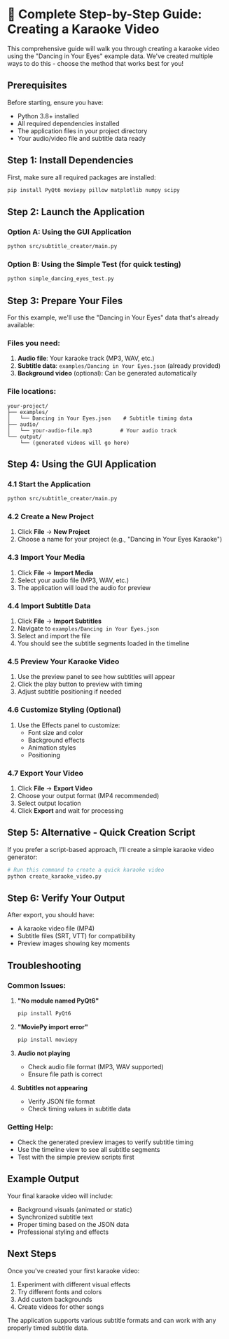 # 🎤 Complete Step-by-Step Guide: Creating a Karaoke Video

This comprehensive guide will walk you through creating a karaoke video using the "Dancing in Your Eyes" example data. We've created multiple ways to do this - choose the method that works best for you!

## Prerequisites

Before starting, ensure you have:

- Python 3.8+ installed
- All required dependencies installed
- The application files in your project directory
- Your audio/video file and subtitle data ready

## Step 1: Install Dependencies

First, make sure all required packages are installed:

```bash
pip install PyQt6 moviepy pillow matplotlib numpy scipy
```

## Step 2: Launch the Application

### Option A: Using the GUI Application

```bash
python src/subtitle_creator/main.py
```

### Option B: Using the Simple Test (for quick testing)

```bash
python simple_dancing_eyes_test.py
```

## Step 3: Prepare Your Files

For this example, we'll use the "Dancing in Your Eyes" data that's already available:

### Files you need:

1. **Audio file**: Your karaoke track (MP3, WAV, etc.)
2. **Subtitle data**: `examples/Dancing in Your Eyes.json` (already provided)
3. **Background video** (optional): Can be generated automatically

### File locations:

```
your-project/
├── examples/
│   └── Dancing in Your Eyes.json    # Subtitle timing data
├── audio/
│   └── your-audio-file.mp3         # Your audio track
└── output/
    └── (generated videos will go here)
```

## Step 4: Using the GUI Application

### 4.1 Start the Application

```bash
python src/subtitle_creator/main.py
```

### 4.2 Create a New Project

1. Click **File** → **New Project**
2. Choose a name for your project (e.g., "Dancing in Your Eyes Karaoke")

### 4.3 Import Your Media

1. Click **File** → **Import Media**
2. Select your audio file (MP3, WAV, etc.)
3. The application will load the audio for preview

### 4.4 Import Subtitle Data

1. Click **File** → **Import Subtitles**
2. Navigate to `examples/Dancing in Your Eyes.json`
3. Select and import the file
4. You should see the subtitle segments loaded in the timeline

### 4.5 Preview Your Karaoke Video

1. Use the preview panel to see how subtitles will appear
2. Click the play button to preview with timing
3. Adjust subtitle positioning if needed

### 4.6 Customize Styling (Optional)

1. Use the Effects panel to customize:
   - Font size and color
   - Background effects
   - Animation styles
   - Positioning

### 4.7 Export Your Video

1. Click **File** → **Export Video**
2. Choose your output format (MP4 recommended)
3. Select output location
4. Click **Export** and wait for processing

## Step 5: Alternative - Quick Creation Script

If you prefer a script-based approach, I'll create a simple karaoke video generator:

```python
# Run this command to create a quick karaoke video
python create_karaoke_video.py
```

## Step 6: Verify Your Output

After export, you should have:

- A karaoke video file (MP4)
- Subtitle files (SRT, VTT) for compatibility
- Preview images showing key moments

## Troubleshooting

### Common Issues:

1. **"No module named PyQt6"**

   ```bash
   pip install PyQt6
   ```

2. **"MoviePy import error"**

   ```bash
   pip install moviepy
   ```

3. **Audio not playing**

   - Check audio file format (MP3, WAV supported)
   - Ensure file path is correct

4. **Subtitles not appearing**
   - Verify JSON file format
   - Check timing values in subtitle data

### Getting Help:

- Check the generated preview images to verify subtitle timing
- Use the timeline view to see all subtitle segments
- Test with the simple preview scripts first

## Example Output

Your final karaoke video will include:

- Background visuals (animated or static)
- Synchronized subtitle text
- Proper timing based on the JSON data
- Professional styling and effects

## Next Steps

Once you've created your first karaoke video:

1. Experiment with different visual effects
2. Try different fonts and colors
3. Add custom backgrounds
4. Create videos for other songs

The application supports various subtitle formats and can work with any properly timed subtitle data.
